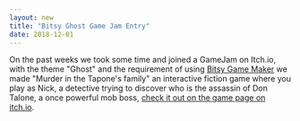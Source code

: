 ```yaml
---
layout: new
title: "Bitsy Ghost Game Jam Entry"
date: 2018-12-01
---
```


On the past weeks we took some time and joined a GameJam on Itch.io, with the theme "Ghost" and the requirement of using [Bitsy Game Maker](https://ledoux.itch.io/bitsy) we made "Murder in the Tapone's family" an interactive fiction game where you play as Nick, a detective trying to discover who is the assassin of Don Talone, a once powerful mob boss, [check it out on the game page on itch.io](https://fireslimegames.itch.io/murder-in-the-tapones-family).
